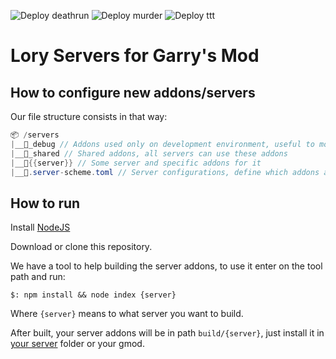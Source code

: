 ![Deploy deathrun](https://github.com/ceifa/lory-gmod-servers/workflows/Deploy%20deathrun/badge.svg?branch=master)
![Deploy murder](https://github.com/ceifa/lory-gmod-servers/workflows/Deploy%20murder/badge.svg?branch=master)
![Deploy ttt](https://github.com/ceifa/lory-gmod-servers/workflows/Deploy%20ttt/badge.svg?branch=master)

# Lory Servers for Garry's Mod

## How to configure new addons/servers

Our file structure consists in that way:

```cs
📦 /servers
|__📁_debug // Addons used only on development environment, useful to monitor CPU/Mem
|__📁_shared // Shared addons, all servers can use these addons
|__📁{{server}} // Some server and specific addons for it
|__📃.server-scheme.toml // Server configurations, define which addons a server should have
```

## How to run

Install [NodeJS](https://nodejs.org/en/download/)

Download or clone this repository.

We have a tool to help building the server addons, to use it enter on the tool path and run:

    $: npm install && node index {server}

Where `{server}` means to what server you want to build.

After built, your server addons will be in path `build/{server}`, just install it in [your server](https://wiki.facepunch.com/gmod/Downloading_a_Dedicated_Server) folder or your gmod.

